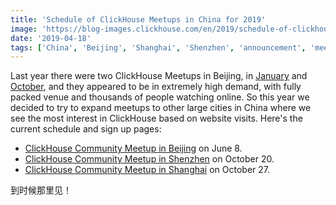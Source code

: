 ```yaml
---
title: 'Schedule of ClickHouse Meetups in China for 2019'
image: 'https://blog-images.clickhouse.com/en/2019/schedule-of-clickhouse-meetups-in-china-for-2019/main.jpg'
date: '2019-04-18'
tags: ['China', 'Beijing', 'Shanghai', 'Shenzhen', 'announcement', 'meetup']
---
```


Last year there were two ClickHouse Meetups in Beijing, in [January](../2018/clickhouse-community-meetup-in-beijing-on-january-27-2018.md) and [October](../2018/clickhouse-community-meetup-in-beijing-on-january-27-2018.md), and they appeared to be in extremely high demand, with fully packed venue and thousands of people watching online. So this year we decided to try to expand meetups to other large cities in China where we see the most interest in ClickHouse based on website visits. Here's the current schedule and sign up pages:

-   [ClickHouse Community Meetup in Beijing](https://www.huodongxing.com/event/2483759276200) on June 8.
-   [ClickHouse Community Meetup in Shenzhen](https://www.huodongxing.com/event/3483759917300) on October 20.
-   [ClickHouse Community Meetup in Shanghai](https://www.huodongxing.com/event/4483760336000) on October 27.

到时候那里见！
